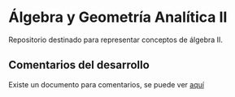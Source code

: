 
# Álgebra y Geometría Analítica II

Repositorio destinado para representar conceptos de álgebra II.

## Comentarios del desarrollo
Existe un documento para comentarios, se puede ver [aquí](comentarios-desarrollo.md)
